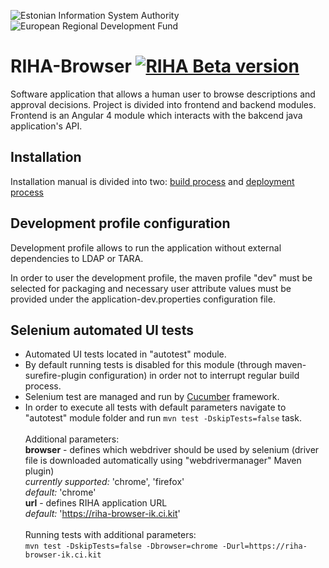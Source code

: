 ![Estonian Information System Authority](https://github.com/e-gov/RIHA-Frontend/raw/master/logo/gov-CVI/lions.png "Estonian Information System Authority") ![European Regional Development Fund](https://github.com/e-gov/RIHA-Frontend/raw/master/logo/EU/EU.png "European Regional Development Fund")

# RIHA-Browser [![RIHA Beta version](https://raw.githubusercontent.com/e-gov/RIHA-Frontend/master/logo/RIHA-beta-env.png)](https://test.riha.ee/)

Software application that allows a human user to browse descriptions and approval decisions. Project is divided into frontend and backend modules. Frontend is an Angular 4 module which interacts with the bakcend java application's API.


## Installation

Installation manual is divided into two: [build process](https://github.com/e-gov/RIHA-Browser/blob/master/docs/build.md) and [deployment process](https://github.com/e-gov/RIHA-Browser/blob/master/docs/deploy.md)


## Development profile configuration

Development profile allows to run the application without external dependencies to LDAP or TARA.

In order to user the development profile, the maven profile "dev" must be selected for packaging and necessary user attribute values must be provided under the application-dev.properties configuration file.

## Selenium automated UI tests

- Automated UI tests located in "autotest" module. 
- By default running tests is disabled for this module (through maven-surefire-plugin configuration) in order not to interrupt regular build process.  
- Selenium test are managed and run by [Cucumber](https://cucumber.io) framework.
- In order to execute all tests with default parameters navigate to "autotest" module folder and run 
`mvn test -DskipTests=false` task.<br><br>
Additional parameters: <br>
<b>browser</b> - defines which webdriver should be used by selenium (driver file is downloaded automatically using "webdrivermanager" Maven plugin)<br>
<i>currently supported:</i> 'chrome', 'firefox' <br>
<i>default:</i> 'chrome' <br>
<b>url</b> - defines RIHA application URL<br>
<i>default:</i> 'https://riha-browser-ik.ci.kit' <br><br>
Running tests with additional parameters:<br>
`mvn test -DskipTests=false -Dbrowser=chrome -Durl=https://riha-browser-ik.ci.kit`


 